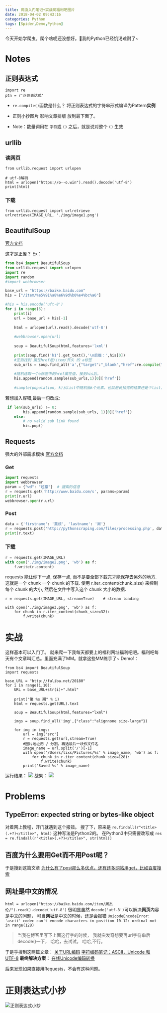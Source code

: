 ```yaml
---
title: 爬虫入门笔记+实战爬福利吧图片
date: 2018-04-02 09:43:16
categories: Python
tags: [Spider,Demo,Python]
---
```


今天开始学爬虫。爬个啥呢还没想好。🤭我的Python已经饥渴难耐了~

<!---more--->
# Notes

## 正则表达式

```
import re
ptn = r'正则表达式'
```

- `re.compile()`函数是什么？
将正则表达式的字符串形式编译为Pattern**实例**

- 正则小抄图片 影响文章排版 放到最下面了。
- Note：数量词用在 `字符`或 `()` 之后，就是说对整个 `()` 生效

## urllib
### 读网页

```
from urllib.request import urlopen

# utf-8解码
html = urlopen("https://o--o.win").read().decode('utf-8')
print(html)
```
### 下载

```
from urllib.request import urlretrieve
urlretrieve(IMAGE_URL, './img/image1.png')
```

## BeautifulSoup 

[官方文档](https://www.crummy.com/software/BeautifulSoup/bs4/doc.zh/index.html)

这才是正餐？
Ex：

```python
from bs4 import BeautifulSoup
from urllib.request import urlopen
import re
import random
#import webbrowser

base_url = "https://baike.baidu.com"
his = ["/item/%e5%91%a8%e6%9d%b0%e4%bc%a6"]

#his = his.encode('uft-8')
for i in range(5):
    print(i)
    url = base_url + his[-1]
    
    html = urlopen(url).read().decode('utf-8')
    
    #webbrowser.open(url)
    
    soup = BeautifulSoup(html,features='lxml')
    
    print(soup.find('h1').get_text(),'\n后缀：',his[0])
    #正则找到 属性href是/item/开头 的 a标签
    sub_urls = soup.find_all('a',{"target":"_blank","href":re.compile("/item/")})
    
    #随机选取一个a标签中的href属性值，接到his后。
    his.append(random.sample(sub_urls,1)[0]['href'])
    
    #sample(population, k)从list中随机抽k个元素，也就是说抽完的结果还是个list，因此先跟了个[0]。
```
若想加入容错,最后一句改成:

```Python
 if len(sub_urls) != 0:
        his.append(random.sample(sub_urls, 1)[0]['href'])
    else:
        # no valid sub link found
        his.pop()
```


## Requests

强大的外部需求模块
[官方文档](http://docs.python-requests.org/zh_CN/latest/)
### Get

```Python
import requests
import webbrowser
param = {"wd": "炫猿"}  # 搜索的信息
r = requests.get('http://www.baidu.com/s', params=param)
print(r.url)
webbrowser.open(r.url)
```
### Post

```python
data = {'firstname': '莫烦', 'lastname': '周'}
r = requests.post('http://pythonscraping.com/files/processing.php', data=data)
print(r.text)
```

### 下载

```python
r = requests.get(IMAGE_URL)
with open('./img/image2.png', 'wb') as f:
    f.write(r.content)
```
 requests 能让你下一点, 保存一点, 而不是要全部下载完才能保存去另外的地方. 这就是一个 chunk 一个 chunk 的下载. 使用 r.iter_content(chunk_size) 来控制每个 chunk 的大小, 然后在文件中写入这个 chunk 大小的数据.

```
r = requests.get(IMAGE_URL, stream=True)    # stream loading

with open('./img/image3.png', 'wb') as f:
    for chunk in r.iter_content(chunk_size=32):
        f.write(chunk)
```
# 实战
这样基本可以入门了。
就来爬一下我每天都要上的福利网址福利吧吧。福利吧每天有个文章叫汇总。里面充满了MM。就拿这些MM练手了~
Demo1：

```
from bs4 import BeautifulSoup
import requests

base_URL = "http://fuliba.net/20180"
for i in range(1,10):
    URL = base_URL+str(i)+".html"
    
    print("第 %s 期" % i)
    html = requests.get(URL).text
    
    soup = BeautifulSoup(html,features="lxml")
    
    imgs = soup.find_all('img',{"class":"alignnone size-large"})
    
    for img in imgs:
        url = img['src']
        r = requests.get(url,stream=True)
        #图片地址用 / 分割，再选最后一块作文件名
        image_name = url.split('/')[-1]
        with open('/Users/lixs/Pictures/%s' % image_name, 'wb') as f:
            for chunk in r.iter_content(chunk_size=128):
                f.write(chunk)
        print('Saved %s' % image_name)
```
运行结果：
![](../../images/15229998430539.jpg)
战果：
![](http://p66eruxmw.bkt.clouddn.com/15229999645914.jpg)


# Problems


## TypeError: expected string or bytes-like object
对着网上教程，开门就遇到这个报错。
搜了下，原来是
`re.findall(r"<title>(.+?)</title>", html)`
这种写法是Python2的。
在Python3中只需要改写成
`res = re.findall(r"<title>(.+?)</title>", str(html))`

## 百度为什么要用Get而不用Post呢？
于是搜到这篇文章
[为什么有了post那么多优点，还有还多网站用get，比如百度搜索](https://blog.csdn.net/yansong_8686/article/details/48638957)

## 网址是中文的情况

`html = urlopen("https://baike.baidu.com/item/周杰伦/").read().decode('utf-8')`
很明显虽然 `decode('utf-8')`可以解决**网页**内容是中文的问题，
可当**网址**是中文的时候，还是会报错
`UnicodeEncodeError: 'ascii' codec can't encode characters in position 10-12: ordinal not in range(128)`

> 当我在博客里写下上面这行字的时候，
> 我就突发奇想要再url字符串后decode()一下，
> 哈哈，去试试。
> 哈哈,不行。

于是乎搜到这两篇文章：
[关于URL编码](http://www.ruanyifeng.com/blog/2010/02/url_encoding.html)
[字符编码笔记：ASCII，Unicode 和 UTF-8](http://www.ruanyifeng.com/blog/2007/10/ascii_unicode_and_utf-8.html)
**最终解决方案：**
[在线Unicode编码转换](http://tool.chinaz.com/Tools/Unicode.aspx)

后来发现如果直接用Requests，不会有这种问题。


# 正则表达式小抄
![正则表达式小抄](http://p66eruxmw.bkt.clouddn.com/15226337908654.jpg)

